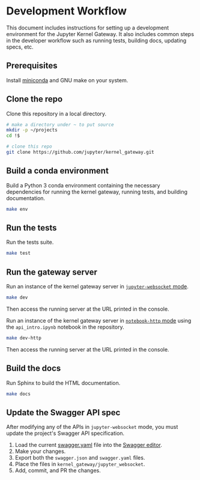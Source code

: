 # Development Workflow

This document includes instructions for setting up a development environment
for the Jupyter Kernel Gateway. It also includes common steps in the developer
workflow such as running tests, building docs, updating specs, etc.

## Prerequisites

Install [miniconda](https://conda.io/miniconda.html) and GNU make on your system.

## Clone the repo

Clone this repository in a local directory.

```bash
# make a directory under ~ to put source
mkdir -p ~/projects
cd !$

# clone this repo
git clone https://github.com/jupyter/kernel_gateway.git
```

## Build a conda environment

Build a Python 3 conda environment containing the necessary dependencies for
running the kernel gateway, running tests, and building documentation.

```bash
make env
```

## Run the tests

Run the tests suite.

```bash
make test
```

## Run the gateway server

Run an instance of the kernel gateway server in [`jupyter-websocket` mode](websocket-mode.md).

```bash
make dev
```

Then access the running server at the URL printed in the console.

Run an instance of the kernel gateway server in [`notebook-http` mode](http-mode.md) using the `api_intro.ipynb` notebook in the repository.

```bash
make dev-http
```

Then access the running server at the URL printed in the console.

## Build the docs

Run Sphinx to build the HTML documentation.

```bash
make docs
```

## Update the Swagger API spec

After modifying any of the APIs in `jupyter-websocket` mode, you must update the project's Swagger API specification.

1. Load the current
[swagger.yaml](https://github.com/jupyter/kernel_gateway/blob/master/kernel_gateway/jupyter_websocket/swagger.yaml) file into the [Swagger editor](http://editor.swagger.io/#/).
2. Make your changes.
3. Export both the `swagger.json` and `swagger.yaml` files.
4. Place the files in `kernel_gateway/jupyter_websocket`.
5. Add, commit, and PR the changes.
